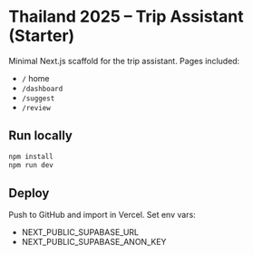 # Thailand 2025 – Trip Assistant (Starter)

Minimal Next.js scaffold for the trip assistant. Pages included:
- `/` home
- `/dashboard`
- `/suggest`
- `/review`

## Run locally
```bash
npm install
npm run dev
```

## Deploy
Push to GitHub and import in Vercel. Set env vars:
- NEXT_PUBLIC_SUPABASE_URL
- NEXT_PUBLIC_SUPABASE_ANON_KEY
